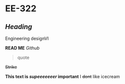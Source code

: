 # EE-322
## _Heading_ 
Engineering designVI

**READ ME**
_Github_
> quote
>
 ~~Strike~~
 
**This text is _supeeeeeeer_ important**
I ~~dont~~ like icecream
